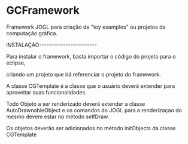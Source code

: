 ﻿GCFramework
===========

Framework JOGL para criação de "toy examples" ou projetos de computação gráfica.


INSTALAÇÃO------------------------

Para instalar o framework, basta importar o código do projeto para o eclipse,

criando um projeto que irá referenciar o projeto do framework.


A classe CGTemplate é a classe que o usuário deverá extender para aproveitar 
suas funcionalidades.


Todo Objeto a ser renderizado deverá extender a classe AutoDrawnableObject 
e os comandos do JOGL para a renderizaçao do mesmo devem estar no método selfDraw.


Os objetos deverão ser adicionados no método initObjects da classe CGTemplate
